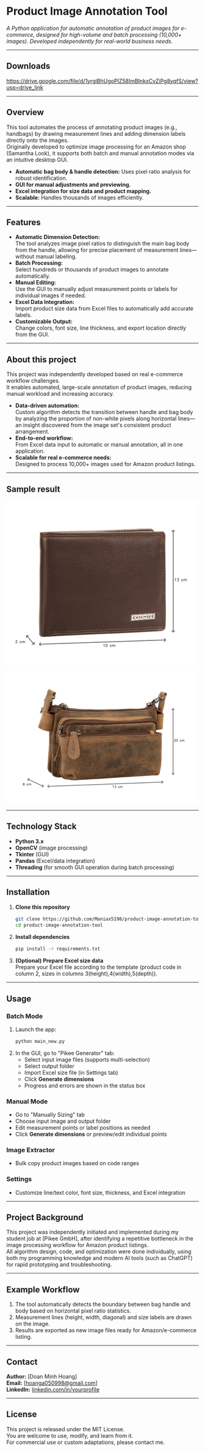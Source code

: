 # Product Image Annotation Tool

_A Python application for automatic annotation of product images for e-commerce, designed for high-volume and batch processing (10,000+ images). Developed independently for real-world business needs._

---
## Downloads 

https://drive.google.com/file/d/1yrgiBhUgoPIZ58ImBInkxCvZiPg8yqfS/view?usp=drive_link

---

## Overview

This tool automates the process of annotating product images (e.g., handbags) by drawing measurement lines and adding dimension labels directly onto the images.  
Originally developed to optimize image processing for an Amazon shop (Samantha Look), it supports both batch and manual annotation modes via an intuitive desktop GUI.

- **Automatic bag body & handle detection:** Uses pixel ratio analysis for robust identification.
- **GUI for manual adjustments and previewing.**
- **Excel integration for size data and product mapping.**
- **Scalable:** Handles thousands of images efficiently.

---

## Features

- **Automatic Dimension Detection:**  
  The tool analyzes image pixel ratios to distinguish the main bag body from the handle, allowing for precise placement of measurement lines—without manual labeling.
- **Batch Processing:**  
  Select hundreds or thousands of product images to annotate automatically.
- **Manual Editing:**  
  Use the GUI to manually adjust measurement points or labels for individual images if needed.
- **Excel Data Integration:**  
  Import product size data from Excel files to automatically add accurate labels.
- **Customizable Output:**  
  Change colors, font size, line thickness, and export location directly from the GUI.

---

## About this project
This project was independently developed based on real e-commerce workflow challenges.  
It enables automated, large-scale annotation of product images, reducing manual workload and increasing accuracy.

- **Data-driven automation:**  
  Custom algorithm detects the transition between handle and bag body by analyzing the proportion of non-white pixels along horizontal lines—an insight discovered from the image set's consistent product arrangement.
- **End-to-end workflow:**  
  From Excel data input to automatic or manual annotation, all in one application.
- **Scalable for real e-commerce needs:**  
  Designed to process 10,000+ images used for Amazon product listings.

---

## Sample result
![Sample Image](https://github.com/Maniax5198/product-image-annotation-tool/blob/main/020323-17a_size.jpg)
![Sample Image](https://github.com/Maniax5198/product-image-annotation-tool/blob/main/020331-17a_size.jpg)

---
## Technology Stack

- **Python 3.x**
- **OpenCV** (image processing)
- **Tkinter** (GUI)
- **Pandas** (Excel/data integration)
- **Threading** (for smooth GUI operation during batch processing)

---


## Installation

1. **Clone this repository**
    ```bash
    git clone https://github.com/Maniax5198/product-image-annotation-tool.git
    cd product-image-annotation-tool
    ```
2. **Install dependencies**
    ```bash
    pip install -r requirements.txt
    ```
3. **(Optional) Prepare Excel size data**  
   Prepare your Excel file according to the template (product code in column 2, sizes in columns 3(height),4(width),5(depth)).

---

## Usage

### **Batch Mode**
1. Launch the app:
    ```bash
    python main_new.py
    ```
2. In the GUI, go to "Pikee Generator" tab:
   - Select input image files (supports multi-selection)
   - Select output folder
   - Import Excel size file (in Settings tab)
   - Click **Generate dimensions**
   - Progress and errors are shown in the status box

### **Manual Mode**
- Go to "Manually Sizing" tab
- Choose input image and output folder
- Edit measurement points or label positions as needed
- Click **Generate dimensions** or preview/edit individual points

### **Image Extractor**
- Bulk copy product images based on code ranges

### **Settings**
- Customize line/text color, font size, thickness, and Excel integration

---

## Project Background

This project was independently initiated and implemented during my student job at [Pikee GmbH], after identifying a repetitive bottleneck in the image processing workflow for Amazon product listings.  
All algorithm design, code, and optimization were done individually, using both my programming knowledge and modern AI tools (such as ChatGPT) for rapid prototyping and troubleshooting.

---
## Example Workflow

1. The tool automatically detects the boundary between bag handle and body based on horizontal pixel ratio statistics.
2. Measurement lines (height, width, diagonal) and size labels are drawn on the image.
3. Results are exported as new image files ready for Amazon/e-commerce listing.
---

## Contact

**Author:** [Doan Minh Hoang]  
**Email:** [hoanga050998@gmail.com]  
**LinkedIn:** [linkedin.com/in/yourprofile](https://linkedin.com/in/yourprofile)

---
## License

This project is released under the MIT License.  
You are welcome to use, modify, and learn from it.  
For commercial use or custom adaptations, please contact me.
